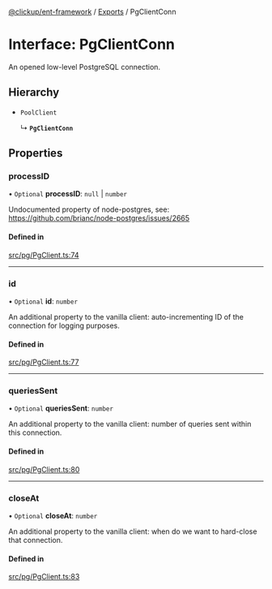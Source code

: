 [@clickup/ent-framework](../README.md) / [Exports](../modules.md) / PgClientConn

# Interface: PgClientConn

An opened low-level PostgreSQL connection.

## Hierarchy

- `PoolClient`

  ↳ **`PgClientConn`**

## Properties

### processID

• `Optional` **processID**: ``null`` \| `number`

Undocumented property of node-postgres, see:
https://github.com/brianc/node-postgres/issues/2665

#### Defined in

[src/pg/PgClient.ts:74](https://github.com/clickup/ent-framework/blob/master/src/pg/PgClient.ts#L74)

___

### id

• `Optional` **id**: `number`

An additional property to the vanilla client: auto-incrementing ID of the
connection for logging purposes.

#### Defined in

[src/pg/PgClient.ts:77](https://github.com/clickup/ent-framework/blob/master/src/pg/PgClient.ts#L77)

___

### queriesSent

• `Optional` **queriesSent**: `number`

An additional property to the vanilla client: number of queries sent
within this connection.

#### Defined in

[src/pg/PgClient.ts:80](https://github.com/clickup/ent-framework/blob/master/src/pg/PgClient.ts#L80)

___

### closeAt

• `Optional` **closeAt**: `number`

An additional property to the vanilla client: when do we want to
hard-close that connection.

#### Defined in

[src/pg/PgClient.ts:83](https://github.com/clickup/ent-framework/blob/master/src/pg/PgClient.ts#L83)
